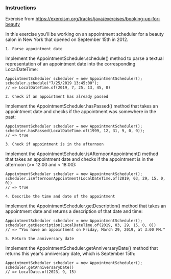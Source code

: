 ### Instructions

Exercise from https://exercism.org/tracks/java/exercises/booking-up-for-beauty

In this exercise you'll be working on an appointment scheduler for a beauty salon in New York that opened on September 15th in 2012.

`1. Parse appointment date`

Implement the AppointmentScheduler.schedule() method to parse a textual representation of an appointment date into the corresponding LocalDateTime:
```
AppointmentScheduler scheduler = new AppointmentScheduler();
scheduler.schedule("7/25/2019 13:45:00");
// => LocalDateTime.of(2019, 7, 25, 13, 45, 0)
```

`2. Check if an appointment has already passed`

Implement the AppointmentScheduler.hasPassed() method that takes an appointment date and checks if the appointment was somewhere in the past:
```
AppointmentScheduler scheduler = new AppointmentScheduler();
scheduler.hasPassed(LocalDateTime.of(1999, 12, 31, 9, 0, 0));
// => true
```

`3. Check if appointment is in the afternoon`

Implement the AppointmentScheduler.isAfternoonAppointment() method that takes an appointment date and checks if the appointment is in the afternoon (>= 12:00 and < 18:00):
```
AppointmentScheduler scheduler = new AppointmentScheduler();
scheduler.isAfternoonAppointment(LocalDateTime.of(2019, 03, 29, 15, 0, 0))
// => true
```

`4. Describe the time and date of the appointment`

Implement the AppointmentScheduler.getDescription() method that takes an appointment date and returns a description of that date and time:
```
AppointmentScheduler scheduler = new AppointmentScheduler();
scheduler.getDescription(LocalDateTime.of(2019, 03, 29, 15, 0, 0))
// => "You have an appointment on Friday, March 29, 2019, at 3:00 PM."
```
`5. Return the anniversary date`

Implement the AppointmentScheduler.getAnniversaryDate() method that returns this year's anniversary date, which is September 15th:
```
AppointmentScheduler scheduler = new AppointmentScheduler();
scheduler.getAnniversaryDate()
// => LocalDate.of(2023, 9, 15)
```